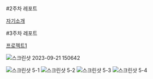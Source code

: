 #2주차 레포트

[자기소개](https://seveneleven2707.github.io/Cordova/week2/startbootstrap-freelancer-gh-pages/index.html)

#3주차 레포트

[프로젝트1](https://seveneleven2707.github.io/Cordova/week3/week3.html)

![스크린샷 2023-09-21 150642](https://github.com/seveneleven2707/Cordova/assets/40417858/c6466018-f65d-46c4-9a73-07575d5f3e31)

![스크린샷 5-1](https://github.com/seveneleven2707/Cordova/assets/40417858/463f4fd1-dd15-434e-8417-28885a45aa89)
![스크린샷 5-2](https://github.com/seveneleven2707/Cordova/assets/40417858/291ab216-98ad-4147-8c8a-141055793aae)
![스크린샷 5-3](https://github.com/seveneleven2707/Cordova/assets/40417858/62bed323-6ce0-48b4-acb9-6df403d216fc)
![스크린샷 5-4](https://github.com/seveneleven2707/Cordova/assets/40417858/957d5224-3da9-4337-bbd6-3f7a4c2eff63)


